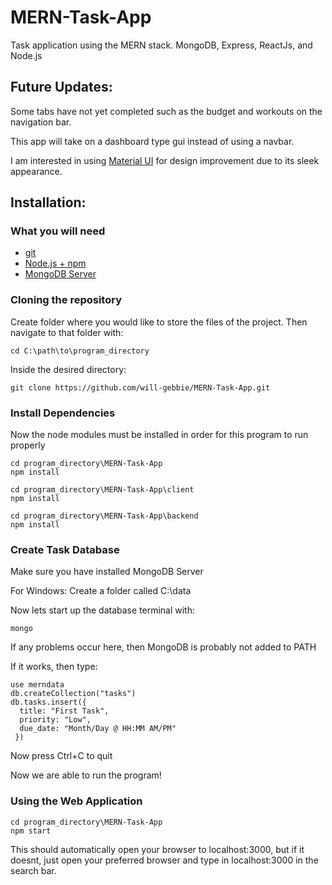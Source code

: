 # MERN-Task-App
Task application using the MERN stack. MongoDB, Express, ReactJs, and Node.js

## Future Updates:

Some tabs have not yet completed such as the budget and workouts on the navigation bar.

This app will take on a dashboard type gui instead of using a navbar.

I am interested in using [Material UI](https://material-ui.com/) for design improvement due to its
sleek appearance. 

## Installation:

### What you will need
* [git](https://git-scm.com/downloads)
* [Node.js + npm](https://nodejs.org/en/)
* [MongoDB Server](https://www.mongodb.com/download-center/community)

### Cloning the repository
Create folder where you would like to store the files of the project.
Then navigate to that folder with:
```
cd C:\path\to\program_directory 
```
Inside the desired directory:
```
git clone https://github.com/will-gebbie/MERN-Task-App.git
```

### Install Dependencies
Now the node modules must be installed in order for this program to run properly
```
cd program_directory\MERN-Task-App
npm install

cd program_directory\MERN-Task-App\client
npm install

cd program_directory\MERN-Task-App\backend
npm install
```

### Create Task Database
Make sure you have installed MongoDB Server

For Windows: Create a folder called C:\data

Now lets start up the database terminal with:
```
mongo
```
If any problems occur here, then MongoDB is probably not added to PATH

If it works, then type:
```
use merndata
db.createCollection("tasks")
db.tasks.insert({
  title: "First Task",
  priority: "Low",
  due_date: "Month/Day @ HH:MM AM/PM"
 })
 ```
 Now press Ctrl+C to quit

Now we are able to run the program!

### Using the Web Application
```
cd program_directory\MERN-Task-App
npm start
```
This should automatically open your browser to localhost:3000,
but if it doesnt, just open your preferred browser and type in localhost:3000 in the search bar.
